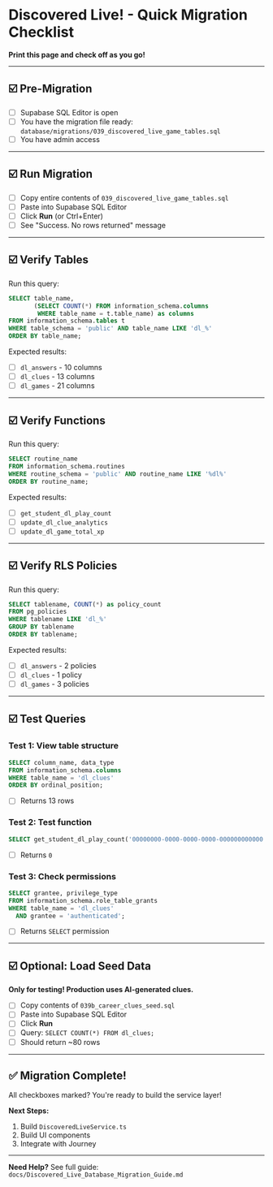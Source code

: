 # Discovered Live! - Quick Migration Checklist

**Print this page and check off as you go!**

---

## ☑️ Pre-Migration

- [ ] Supabase SQL Editor is open
- [ ] You have the migration file ready: `database/migrations/039_discovered_live_game_tables.sql`
- [ ] You have admin access

---

## ☑️ Run Migration

- [ ] Copy entire contents of `039_discovered_live_game_tables.sql`
- [ ] Paste into Supabase SQL Editor
- [ ] Click **Run** (or Ctrl+Enter)
- [ ] See "Success. No rows returned" message

---

## ☑️ Verify Tables

Run this query:
```sql
SELECT table_name,
       (SELECT COUNT(*) FROM information_schema.columns
        WHERE table_name = t.table_name) as columns
FROM information_schema.tables t
WHERE table_schema = 'public' AND table_name LIKE 'dl_%'
ORDER BY table_name;
```

Expected results:
- [ ] `dl_answers` - 10 columns
- [ ] `dl_clues` - 13 columns
- [ ] `dl_games` - 21 columns

---

## ☑️ Verify Functions

Run this query:
```sql
SELECT routine_name
FROM information_schema.routines
WHERE routine_schema = 'public' AND routine_name LIKE '%dl%'
ORDER BY routine_name;
```

Expected results:
- [ ] `get_student_dl_play_count`
- [ ] `update_dl_clue_analytics`
- [ ] `update_dl_game_total_xp`

---

## ☑️ Verify RLS Policies

Run this query:
```sql
SELECT tablename, COUNT(*) as policy_count
FROM pg_policies
WHERE tablename LIKE 'dl_%'
GROUP BY tablename
ORDER BY tablename;
```

Expected results:
- [ ] `dl_answers` - 2 policies
- [ ] `dl_clues` - 1 policy
- [ ] `dl_games` - 3 policies

---

## ☑️ Test Queries

### Test 1: View table structure
```sql
SELECT column_name, data_type
FROM information_schema.columns
WHERE table_name = 'dl_clues'
ORDER BY ordinal_position;
```
- [ ] Returns 13 rows

### Test 2: Test function
```sql
SELECT get_student_dl_play_count('00000000-0000-0000-0000-000000000000');
```
- [ ] Returns `0`

### Test 3: Check permissions
```sql
SELECT grantee, privilege_type
FROM information_schema.role_table_grants
WHERE table_name = 'dl_clues'
  AND grantee = 'authenticated';
```
- [ ] Returns `SELECT` permission

---

## ☑️ Optional: Load Seed Data

**Only for testing! Production uses AI-generated clues.**

- [ ] Copy contents of `039b_career_clues_seed.sql`
- [ ] Paste into Supabase SQL Editor
- [ ] Click **Run**
- [ ] Query: `SELECT COUNT(*) FROM dl_clues;`
- [ ] Should return ~80 rows

---

## ✅ Migration Complete!

All checkboxes marked? You're ready to build the service layer!

**Next Steps:**
1. Build `DiscoveredLiveService.ts`
2. Build UI components
3. Integrate with Journey

---

**Need Help?** See full guide: `docs/Discovered_Live_Database_Migration_Guide.md`
